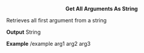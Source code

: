 <p align="center">
<b>Get All Arguments As String</b>
</p>

Retrieves all first argument from a string  


**Output**
String 

**Example**
/example arg1 arg2 arg3
